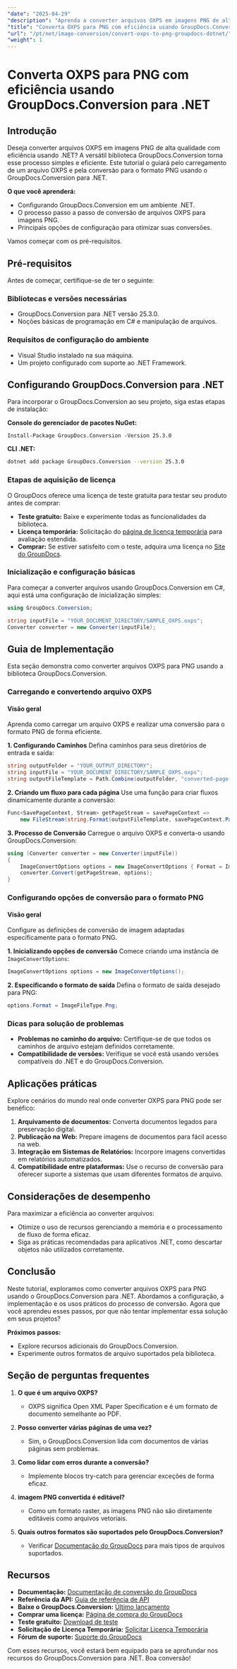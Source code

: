 ```yaml
---
"date": "2025-04-29"
"description": "Aprenda a converter arquivos OXPS em imagens PNG de alta qualidade com facilidade usando o GroupDocs.Conversion para .NET. Este guia aborda a configuração, as etapas de conversão e dicas de otimização."
"title": "Converta OXPS para PNG com eficiência usando GroupDocs.Conversion para .NET"
"url": "/pt/net/image-conversion/convert-oxps-to-png-groupdocs-dotnet/"
"weight": 1
---
```


# Converta OXPS para PNG com eficiência usando GroupDocs.Conversion para .NET

## Introdução

Deseja converter arquivos OXPS em imagens PNG de alta qualidade com eficiência usando .NET? A versátil biblioteca GroupDocs.Conversion torna esse processo simples e eficiente. Este tutorial o guiará pelo carregamento de um arquivo OXPS e pela conversão para o formato PNG usando o GroupDocs.Conversion para .NET.

**O que você aprenderá:**
- Configurando GroupDocs.Conversion em um ambiente .NET.
- O processo passo a passo de conversão de arquivos OXPS para imagens PNG.
- Principais opções de configuração para otimizar suas conversões.

Vamos começar com os pré-requisitos.

## Pré-requisitos

Antes de começar, certifique-se de ter o seguinte:

### Bibliotecas e versões necessárias
- GroupDocs.Conversion para .NET versão 25.3.0.
- Noções básicas de programação em C# e manipulação de arquivos.

### Requisitos de configuração do ambiente
- Visual Studio instalado na sua máquina.
- Um projeto configurado com suporte ao .NET Framework.

## Configurando GroupDocs.Conversion para .NET

Para incorporar o GroupDocs.Conversion ao seu projeto, siga estas etapas de instalação:

**Console do gerenciador de pacotes NuGet:**
```shell
Install-Package GroupDocs.Conversion -Version 25.3.0
```

**CLI .NET:**
```bash
dotnet add package GroupDocs.Conversion --version 25.3.0
```

### Etapas de aquisição de licença

O GroupDocs oferece uma licença de teste gratuita para testar seu produto antes de comprar:

- **Teste gratuito:** Baixe e experimente todas as funcionalidades da biblioteca.
- **Licença temporária:** Solicitação do [página de licença temporária](https://purchase.groupdocs.com/temporary-license/) para avaliação estendida.
- **Comprar:** Se estiver satisfeito com o teste, adquira uma licença no [Site do GroupDocs](https://purchase.groupdocs.com/buy).

### Inicialização e configuração básicas

Para começar a converter arquivos usando GroupDocs.Conversion em C#, aqui está uma configuração de inicialização simples:

```csharp
using GroupDocs.Conversion;

string inputFile = "YOUR_DOCUMENT_DIRECTORY/SAMPLE_OXPS.oxps";
Converter converter = new Converter(inputFile);
```

## Guia de Implementação

Esta seção demonstra como converter arquivos OXPS para PNG usando a biblioteca GroupDocs.Conversion.

### Carregando e convertendo arquivo OXPS

#### Visão geral
Aprenda como carregar um arquivo OXPS e realizar uma conversão para o formato PNG de forma eficiente.

**1. Configurando Caminhos**
Defina caminhos para seus diretórios de entrada e saída:

```csharp
string outputFolder = "YOUR_OUTPUT_DIRECTORY";
string inputFile = "YOUR_DOCUMENT_DIRECTORY/SAMPLE_OXPS.oxps";
string outputFileTemplate = Path.Combine(outputFolder, "converted-page-{0}.png");
```

**2. Criando um fluxo para cada página**
Use uma função para criar fluxos dinamicamente durante a conversão:

```csharp
Func<SavePageContext, Stream> getPageStream = savePageContext =>
    new FileStream(string.Format(outputFileTemplate, savePageContext.Page), FileMode.Create);
```

**3. Processo de Conversão**
Carregue o arquivo OXPS e converta-o usando GroupDocs.Conversion:

```csharp
using (Converter converter = new Converter(inputFile))
{
    ImageConvertOptions options = new ImageConvertOptions { Format = ImageFileType.Png };
    converter.Convert(getPageStream, options);
}
```

### Configurando opções de conversão para o formato PNG

#### Visão geral
Configure as definições de conversão de imagem adaptadas especificamente para o formato PNG.

**1. Inicializando opções de conversão**
Comece criando uma instância de `ImageConvertOptions`:

```csharp
ImageConvertOptions options = new ImageConvertOptions();
```

**2. Especificando o formato de saída**
Defina o formato de saída desejado para PNG:

```csharp
options.Format = ImageFileType.Png;
```

### Dicas para solução de problemas
- **Problemas no caminho do arquivo:** Certifique-se de que todos os caminhos de arquivo estejam definidos corretamente.
- **Compatibilidade de versões:** Verifique se você está usando versões compatíveis do .NET e do GroupDocs.Conversion.

## Aplicações práticas

Explore cenários do mundo real onde converter OXPS para PNG pode ser benéfico:

1. **Arquivamento de documentos:** Converta documentos legados para preservação digital.
2. **Publicação na Web:** Prepare imagens de documentos para fácil acesso na web.
3. **Integração em Sistemas de Relatórios:** Incorpore imagens convertidas em relatórios automatizados.
4. **Compatibilidade entre plataformas:** Use o recurso de conversão para oferecer suporte a sistemas que usam diferentes formatos de arquivo.

## Considerações de desempenho

Para maximizar a eficiência ao converter arquivos:
- Otimize o uso de recursos gerenciando a memória e o processamento de fluxo de forma eficaz.
- Siga as práticas recomendadas para aplicativos .NET, como descartar objetos não utilizados corretamente.

## Conclusão

Neste tutorial, exploramos como converter arquivos OXPS para PNG usando o GroupDocs.Conversion para .NET. Abordamos a configuração, a implementação e os usos práticos do processo de conversão. Agora que você aprendeu esses passos, por que não tentar implementar essa solução em seus projetos?

**Próximos passos:**
- Explore recursos adicionais do GroupDocs.Conversion.
- Experimente outros formatos de arquivo suportados pela biblioteca.

## Seção de perguntas frequentes

1. **O que é um arquivo OXPS?**
   - OXPS significa Open XML Paper Specification e é um formato de documento semelhante ao PDF.

2. **Posso converter várias páginas de uma vez?**
   - Sim, o GroupDocs.Conversion lida com documentos de várias páginas sem problemas.

3. **Como lidar com erros durante a conversão?**
   - Implemente blocos try-catch para gerenciar exceções de forma eficaz.

4. **imagem PNG convertida é editável?**
   - Como um formato raster, as imagens PNG não são diretamente editáveis como arquivos vetoriais.

5. **Quais outros formatos são suportados pelo GroupDocs.Conversion?**
   - Verificar [Documentação do GroupDocs](https://docs.groupdocs.com/conversion/net/) para mais tipos de arquivos suportados.

## Recursos
- **Documentação:** [Documentação de conversão do GroupDocs](https://docs.groupdocs.com/conversion/net/)
- **Referência da API:** [Guia de referência de API](https://reference.groupdocs.com/conversion/net/)
- **Baixe o GroupDocs.Conversion:** [Último lançamento](https://releases.groupdocs.com/conversion/net/)
- **Comprar uma licença:** [Página de compra do GroupDocs](https://purchase.groupdocs.com/buy)
- **Teste gratuito:** [Download de teste](https://releases.groupdocs.com/conversion/net/)
- **Solicitação de Licença Temporária:** [Solicitar Licença Temporária](https://purchase.groupdocs.com/temporary-license/)
- **Fórum de suporte:** [Suporte do GroupDocs](https://forum.groupdocs.com/c/conversion/10)

Com esses recursos, você estará bem equipado para se aprofundar nos recursos do GroupDocs.Conversion para .NET. Boa conversão!